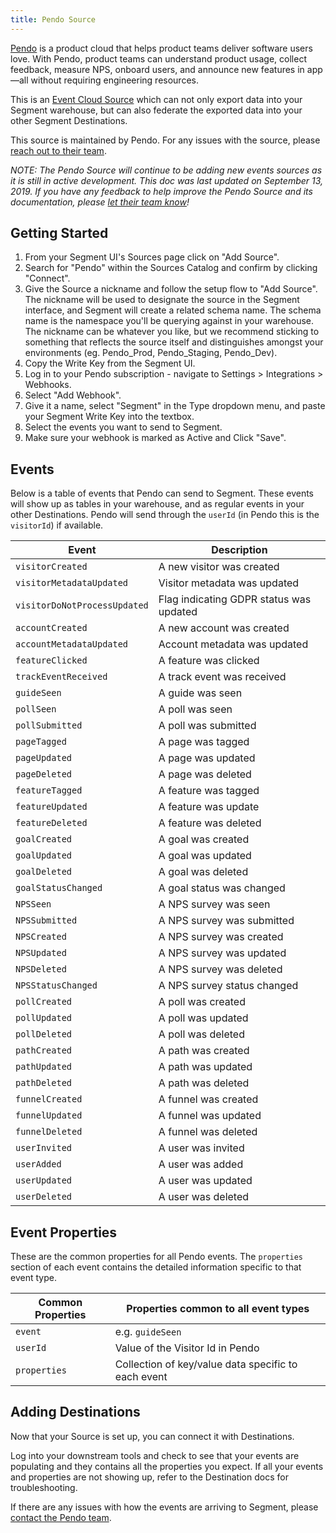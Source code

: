 ```yaml
---
title: Pendo Source
---
```

[Pendo](https://pendo.io) is a product cloud that helps product teams deliver software users love. With Pendo, product teams can understand product usage, collect feedback, measure NPS, onboard users, and announce new features in app—all without requiring engineering resources.

This is an [Event Cloud Source](https://segment.com/docs/sources/#event-cloud-sources) which can not only export data into your Segment warehouse, but can also federate the exported data into your other Segment Destinations.

This source is maintained by Pendo. For any issues with the source, please [reach out to their team](mailto:integrations@pendo.io).

*NOTE: The Pendo Source will continue to be adding new events sources as it is still in active development. This doc was last updated on September 13, 2019. If you have any feedback to help improve the Pendo Source and its documentation, please [let their team know](mailto:integrations@pendo.io)!*

## Getting Started

1. From your Segment UI's Sources page click on "Add Source".
2. Search for "Pendo" within the Sources Catalog and confirm by clicking "Connect".
3. Give the Source a nickname and follow the setup flow to "Add Source". The nickname will be used to designate the source in the Segment interface, and Segment will create a related schema name. The schema name is the namespace you'll be querying against in your warehouse. The nickname can be whatever you like, but we recommend sticking to something that reflects the source itself and distinguishes amongst your environments (eg. Pendo_Prod, Pendo_Staging, Pendo_Dev).
4. Copy the Write Key from the Segment UI.
5.  Log in to your Pendo subscription - navigate to Settings > Integrations > Webhooks.
6. Select "Add Webhook".
7. Give it a name, select "Segment" in the Type dropdown menu, and paste your Segment Write Key into the textbox.
8. Select the events you want to send to Segment.
9. Make sure your webhook is marked as Active and Click "Save".

## Events

Below is a table of events that Pendo can send to Segment. These events will show up as tables in your warehouse, and as regular events in your other Destinations. Pendo will send through the `userId` (in Pendo this is the `visitorId`) if available.

| Event                         | Description |
|-------------------------------|-------------|
| `visitorCreated`              | A new visitor was created |
| `visitorMetadataUpdated`      | Visitor metadata was updated |
| `visitorDoNotProcessUpdated`  | Flag indicating GDPR status was updated |
| `accountCreated`              | A new account was created |
| `accountMetadataUpdated`      | Account metadata was updated |
| `featureClicked`              | A feature was clicked |
| `trackEventReceived`          | A track event was received |
| `guideSeen`                   | A guide was seen |
| `pollSeen`                    | A poll was seen |
| `pollSubmitted`               | A poll was submitted |
| `pageTagged`                  | A page was tagged |
| `pageUpdated`                 | A page was updated |
| `pageDeleted`                 | A page was deleted |
| `featureTagged`               | A feature was tagged |
| `featureUpdated`              | A feature was update |
| `featureDeleted`              | A feature was deleted |
| `goalCreated`                 | A goal was created |
| `goalUpdated`                 | A goal was updated |
| `goalDeleted`                 | A goal was deleted |
| `goalStatusChanged`           | A goal status was changed |
| `NPSSeen`                     | A NPS survey was seen |
| `NPSSubmitted`                | A NPS survey was submitted |
| `NPSCreated`                  | A NPS survey was created |
| `NPSUpdated`                  | A NPS survey was updated |
| `NPSDeleted`                  | A NPS survey was deleted |
| `NPSStatusChanged`            | A NPS survey status changed |
| `pollCreated`                 | A poll was created |
| `pollUpdated`                 | A poll was updated |
| `pollDeleted`                 | A poll was deleted |
| `pathCreated`                 | A path was created |
| `pathUpdated`                 | A path was updated |
| `pathDeleted`                 | A path was deleted |
| `funnelCreated`               | A funnel was created |
| `funnelUpdated`               | A funnel was updated |
| `funnelDeleted`               | A funnel was deleted |
| `userInvited`                 | A user was invited |
| `userAdded`                   | A user was added |
| `userUpdated`                 | A user was updated |
| `userDeleted`                 | A user was deleted |

## Event Properties

These are the common properties for all Pendo events.  The `properties` section of each event contains the detailed information specific to that event type.

| Common Properties             | Properties common to all event types |
|-------------------------------|--------------------------------------|
| `event`              | e.g. `guideSeen` |
| `userId`             | Value of the Visitor Id in Pendo |
| `properties`         | Collection of key/value data specific to each event |

## Adding Destinations

Now that your Source is set up, you can connect it with Destinations.

Log into your downstream tools and check to see that your events are populating and they contains all the properties you expect. If all your events and properties are not showing up, refer to the Destination docs for troubleshooting.

If there are any issues with how the events are arriving to Segment, please [contact the Pendo team](mailto:integrations@pendo.io).
